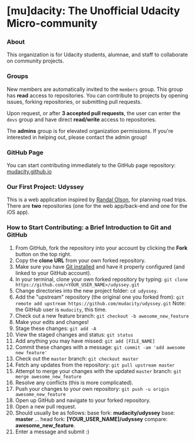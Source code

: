 # [mu]dacity: The Unofficial Udacity Micro-community

### About

This organization is for Udacity students, alumnae, and staff to collaborate on community projects.

### Groups

New members are automatically invited to the `members` group. This group has **read** access to repositories. You can contribute to projects by opening issues, forking repositories, or submitting pull requests.

Upon request, or after **3 accepted pull requests**, the user can enter the `devs` group and have direct **read/write** access to repositories.

The **admins** group is for elevated organization permissions. If you're interested in helping out, please contact the admin group!

### GitHub Page

You can start contributing immediately to the GitHub page repository: [mudacity.github.io](https://github.com/mudacity/mudacity.github.io)

### Our First Project: **Udyssey**

This is a web application inspired by [Randal Olson](https://twitter.com/randal_olson/status/575087050589868032), for planning road trips. There are **two** repositories (one for the web app/back-end and one for the iOS app).

### How to Start Contributing: a Brief Introduction to Git and GitHub

1. From GitHub, fork the repository into your account by clicking the **Fork** button on the top right.
2. Copy the **clone URL** from your own forked repository.
3. Make sure you have [Git installed](http://git-scm.com/book/en/v2/Getting-Started-Installing-Git) and have it properly configured (and linked to your GitHub account).
4. In your terminal, clone your own forked repository by typing: `git clone https://github.com/<YOUR_USER_NAME>/udyssey.git`
5. Change directories into the new project folder: `cd udyssey`.
6. Add the "upstream" repository (the original one you forked from): `git remote add upstream https://github.com/mudacity/udyssey.git` Note: the GitHub user is `mudacity`, this time.
7. Check out a new feature branch: `git checkout -b awesome_new_feature`
8. Make your edits and changes!
9. Stage these changes: `git add -A`
10. View the staged changes and status: `git status`
11. Add anything you may have missed: `git add [FILE_NAME]`
12. Commit these changes with a message: `git commit -am 'add awesome new feature'`
13. Check out the `master` branch: `git checkout master`
14. Fetch any updates from the repository: `git pull upstream master`
15. Attempt to merge your changes with the updated `master` branch: `git merge awesome_new_feature`
16. Resolve any conflicts (this is more complicated).
17. Push your changes to your own repository: `git push -u origin awesome_new_feature`
18. Open up GitHub and navigate to your forked repository.
19. Open a new pull request.
20. Should usually be as follows: base fork: **mudacity/udyssey** base: **master** ... head fork: **[YOUR_USER_NAME]/udyssey** compare: **awesome_new_feature**.
21. Enter a message and submit :)
